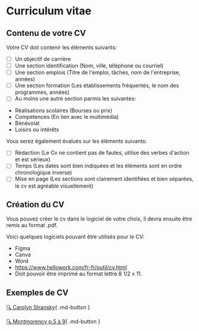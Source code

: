 # Curriculum vitae
## Contenu de votre CV    

Votre CV doit contenir les éléments suivants:     

- [ ] Un objectif de carrière
- [ ] Une section identification (Nom, ville, téléphone ou courriel)
- [ ] Une section emplois (Titre de l'emploi, tâches, nom de l'entreprise, années)
- [ ] Une section formation (Les établissements fréquentés, le nom des programmes, années)
- [ ] Au moins une autre section parmis les suivantes:
  
- Réalisations scolaires (Bourses ou prix)
- Compétences (En lien avec le multimédia)
- Bénévolat
- Loisirs ou intérêts

Vous serez également évalués sur les éléments suivants:     

- [ ] Rédaction (Le Cv ne contient pas de fautes, utilise des verbes d'action et est sérieux)
- [ ] Temps (Les dates sont bien indiquées et les éléments sont en ordre chronologique inverse)
- [ ] Mise en page (Les sections sont clairement identifiées et bien séparées, le cv est agréable visuellement)

## Création du CV
Vous pouvez créer le cv dans le logiciel de votre choix, il devra ensuite être remis au format .pdf. 

Voici quelques logiciels pouvant être utilisés pour le CV:     

- Figma
- Canva
- Word
- <https://www.hellowork.com/fr-fr/outil/cv.html>
- Doit pouvoir être imprimé au format lettre 8 1/2 x 11.

## Exemples de CV
[🔍 Carolyn Stransky](https://carolstran.github.io/cv/){ .md-button }      

[🔍 Montmorency p.5 à 9](https://www.cmontmorency.qc.ca/wp-content/uploads/2023/11/Petit-guide-de-recherche-demploi.pdf){ .md-button }      





